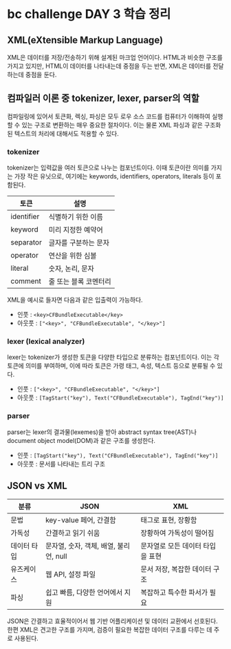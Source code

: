 # bc challenge DAY 3 학습 정리

## XML(eXtensible Markup Language)

XML은 데이터를 저장/전송하기 위해 설계된 마크업 언어이다. HTML과 비슷한 구조를 가지고 있지만, HTML이 데이터를 나타내는데 중점을 두는 반면, XML은 데이터를 전달하는데 중점을 둔다.

## 컴파일러 이론 중 tokenizer, lexer, parser의 역할

컴파일링에 있어서 토큰화, 렉싱, 파싱은 모두 로우 소스 코드를 컴퓨터가 이해하여 실행할 수 있는 구조로 변환하는 매우 중요한 절차이다. 이는 물론 XML 파싱과 같은 구조화된 텍스트의 처리에 대해서도 적용할 수 있다.

### tokenizer

tokenizer는 입력값을 여러 토큰으로 나누는 컴포넌트이다. 이때 토큰이란 의미를 가지는 가장 작은 유닛으로, 여기에는 keywords, identifiers, operators, literals 등이 포함된다.

| 토큰       | 설명                  |
| ---------- | --------------------- |
| identifier | 식별하기 위한 이름    |
| keyword    | 미리 지정한 예약어    |
| separator  | 글자를 구분하는 문자  |
| operator   | 연산을 위한 심볼      |
| literal    | 숫자, 논리, 문자      |
| comment    | 줄 또는 블록 코멘터리 |

XML을 예시로 들자면 다음과 같은 입출력이 가능하다.

- 인풋 : `<key>CFBundleExecutable</key>`
- 아웃풋 : `["<key>", "CFBundleExecutable", "</key>"]`

### lexer (lexical analyzer)

lexer는 tokenizer가 생성한 토큰을 다양한 타입으로 분류하는 컴포넌트이다. 이는 각 토큰에 의미를 부여하며, 이에 따라 토큰은 가령 태그, 속성, 텍스트 등으로 분류될 수 있다.

- 인풋 : `["<key>", "CFBundleExecutable", "</key>"]`
- 아웃풋 : `[TagStart("key"), Text("CFBundleExecutable"), TagEnd("key")]`

### parser

parser는 lexer의 결과물(lexemes)을 받아 abstract syntax tree(AST)나 document object model(DOM)과 같은 구조를 생성한다.

- 인풋 : `[TagStart("key"), Text("CFBundleExecutable"), TagEnd("key")]`
- 아웃풋 : 문서를 나타내는 트리 구조

## JSON vs XML

| 분류        | JSON                                   | XML                              |
| ----------- | -------------------------------------- | -------------------------------- |
| 문법        | key-value 페어, 간결함                 | 태그로 표현, 장황함              |
| 가독성      | 간결하고 읽기 쉬움                     | 장황하여 가독성이 떨어짐         |
| 데이터 타입 | 문자열, 숫자, 객체, 배열, 불리언, null | 문자열로 모든 데이터 타입을 표현 |
| 유즈케이스  | 웹 API, 설정 파일                      | 문서 저장, 복잡한 데이터 구조    |
| 파싱        | 쉽고 빠름, 다양한 언어에서 지원        | 복잡하고 특수한 파서가 필요      |

JSON은 간결하고 효율적이어서 웹 기반 어플리케이션 및 데이터 교환에서 선호된다. 한편 XML은 견고한 구조를 가지며, 검증이 필요한 복잡한 데이터 구조를 다루는 데 주로 사용된다.
